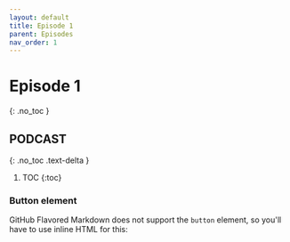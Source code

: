 ```yaml
---
layout: default
title: Episode 1
parent: Episodes
nav_order: 1
---
```


# Episode 1
{: .no_toc }

## PODCAST
{: .no_toc .text-delta }

1. TOC
{:toc}

### Button element

GitHub Flavored Markdown does not support the `button` element, so you'll have to use inline HTML for this:
